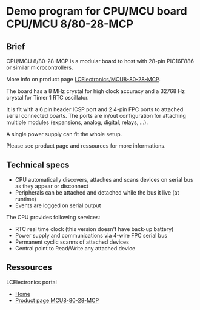 # Demo program for CPU/MCU board CPU/MCU 8/80-28-MCP

## Brief

CPU/MCU 8/80-28-MCP is a modular board to host with 28-pin
PIC16F886 or similar microcontrollers.

More info on product page [LCElectronics/MCU8-80-28-MCP](http://lecomptoirelectronique.fr/store/index.php?route=product/category&path=67).

The board has a 8 MHz crystal for high clock accuracy and
a 32768 Hz crystal for Timer 1 RTC oscillator.

It is fit with a 6 pin header ICSP port and 2 4-pin FPC
ports to attached serial connected boarts. The ports are
in/out configuration for attaching multiple modules (expansions,
analog, digital, relays, ...).

A single power supply can fit the whole setup.

Please see product page and ressources for more informations.

## Technical specs

  - CPU automatically discovers, attaches and scans devices on serial bus as they appear or disconnect
  - Peripherals can be attached and detached while the bus it live (at runtime)
  - Events are logged on serial output

The CPU provides following services:
  - RTC real time clock (this version doesn't have back-up battery)
  - Power supply and communications via 4-wire FPC serial bus
  - Permanent cyclic scanns of attached devices
  - Central point to Read/Write any attached device

## Ressources

LCElectronics portal
  - [Home](http://lecomptoirelectronique.fr/store)
  - [Product page MCU8-80-28-MCP](http://lecomptoirelectronique.fr/store/index.php?route=product/category&path=67)